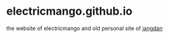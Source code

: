 # electricmango.github.io

the website of electricmango and old personal site of [jangdan](http://github.com/jangdan/)